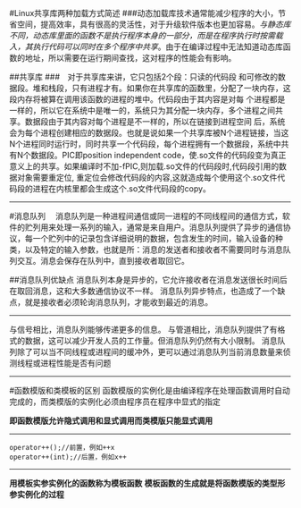 #Linux共享库两种加载方式简述
###动态加载库技术通常能减少程序的大小，节省空间，提高效率，具有很高的灵活性，对于升级软件版本也更加容易。*与静态库不同，动态库里面的函数不是执行程序本身的一部分，而是在程序执行时按需载入，其执行代码可以同时在多个程序中共享*。由于在编译过程中无法知道动态库函数的地址，所以需要在运行期间查找，这对程序的性能会有影响。

##共享库
###&emsp;对于共享库来讲，它只包括2个段：只读的代码段 和可修改的数据段。堆和栈段，只有进程才有。如果你在共享库的函数里，分配了一块内存，这段内存将被算在调用该函数的进程的堆中。代码段由于其内容是对每 个进程都是一样的，所以它在系统中是唯一的，系统只为其分配一块内存，多个进程之间共享。数据段由于其内容对每个进程是不一样的，所以在链接到进程空间 后，系统会为每个进程创建相应的数据段。也就是说如果一个共享库被N个进程链接，当这N个进程同时运行时，同时共享一个代码段，每个进程拥有一个数据段，系统中共有N个数据段。PIC即position independent code，使.so文件的代码段变为真正意义上的共享。如果编译时不加-fPIC,则加载.so文件的代码段时,代码段引用的数据对象需要重定位, 重定位会修改代码段的内容,这就造成每个使用这个.so文件代码段的进程在内核里都会生成这个.so文件代码段的copy。

---
#消息队列
&emsp;消息队列是一种进程间通信或同一进程的不同线程间的通信方式，软件的贮列用来处理一系列的输入，通常是来自用户。消息队列提供了异步的通信协议，每一个贮列中的记录包含详细说明的数据，包含发生的时间，输入设备的种类，以及特定的输入参数，也就是所：消息的发送者和接收者不需要同时与消息队列交互。消息会保存在队列中，直到接收者取回它。

##消息队列优缺点
消息队列本身是异步的，它允许接收者在消息发送很长时间后在取回消息，这和大多数通信协议不一样。
消息队列异步特点，也造成了一个缺点，就是接收者必须轮询消息队列，才能收到最近的消息。
***
与信号相比，消息队列能够传递更多的信息。
与管道相比，消息队列提供了有格式的数据，这可以减少开发人员的工作量。但消息队列仍然有大小限制。
消息队列除了可以当不同线程或进程间的缓冲外，更可以通过消息队列当前消息数量来侦测线程或进程性能是否有问题

***
#函数模版和类模板的区别
函数模版的实例化是由编译程序在处理函数调用时自动完成的，而类模版的实例化必须由程序员在程序中显式的指定

**即函数模版允许隐式调用和显式调用而类模版只能显式调用**

***

	operator++();//前置，例如++x
	operator++(int);//后置，例如x++

***
****用模板实参实例化的函数称为模板函数****
****模板函数的生成就是将函数模版的类型形参实例化的过程****